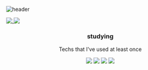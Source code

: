 

![header](https://capsule-render.vercel.app/api?type=waving&color=DDA0DD&height=100&animation=fadeIn&section=footer&text=Chu-DongWon&fontSize=20&fontAlignY=15&fontAlign=10&stroke=E6E6FA)


<a href="https://github.com/chu-dw/github-readme-stats">
  <img align="top" src="https://github-readme-stats.vercel.app/api/top-langs/?username=chu-dw&title_color=000000&border_color=DDA0DD" />
</a>
<a href="https://github.com/chu-dw/convoychat">
  <img align="top" src="https://github-readme-stats.vercel.app/api?username=chu-dw&border_color=DDA0DD&title_color=000000&ring_color=800080" />
</a>



<div align="center">
<h3 align="center">studying</h3>

<p align="center"> Techs that I've used at least once </p>
  
<img src="https://img.shields.io/badge/C-A8B9CC?style=for-the-badge&logo=C&logoColor=white">
<img src="https://img.shields.io/badge/Kotlin-A8B9CC?style=for-the-badge&logo=Kotlin&logoColor=white">
<img src="https://img.shields.io/badge/Python-3766AB?style=for-the-badge&logo=Python&logoColor=white">
<img src="https://img.shields.io/badge/Spring%20Boot-6DB33F?style=for-the-badge&logo=Spring%20Boot&logoColor=white">

</div>
